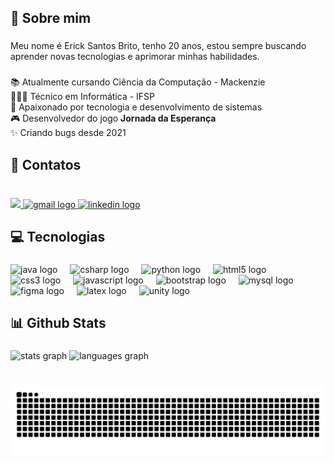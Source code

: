 <h2 align="left">📝 Sobre mim</h2>

###

<p align="left">Meu nome é Erick Santos Brito, tenho 20 anos, estou sempre buscando aprender novas tecnologias e aprimorar minhas habilidades.</p>

###

<p align="left">📚 Atualmente cursando Ciência da Computação - Mackenzie<br>
👨🏼‍🎓 Técnico em Informática - IFSP<br>
🚀 Apaixonado por tecnologia e desenvolvimento de sistemas<br>
🎮 Desenvolvedor do jogo <strong>Jornada da Esperança</strong><br>
✨ Criando bugs desde 2021</p>

###

<h2 align="left">🔗 Contatos</h2>

###

<br clear="both">

<div align="left">
  <a href="https://discordapp.com/users/_brito.">
  <img src="https://img.shields.io/static/v1?message=Discord&logo=discord&label=&color=7289DA&logoColor=white&labelColor=&style=for-the-badge" height="30" />
  </a>
  <a href="mailto:erickbrito@outlook.com.br"><img src="https://img.shields.io/static/v1?message=Gmail&logo=gmail&label=&color=D14836&logoColor=white&labelColor=&style=for-the-badge" height="30" alt="gmail logo" /> </a>
  <a href="https://www.linkedin.com/in/erick-santos-brito/"><img src="https://img.shields.io/static/v1?message=LinkedIn&logo=linkedin&label=&color=0077B5&logoColor=white&labelColor=&style=for-the-badge" height="30" alt="linkedin logo" /> </a>
</div>

###

<h2 align="left">💻 Tecnologias</h2>

###

<div align="left">
  <img src="https://cdn.jsdelivr.net/gh/devicons/devicon/icons/java/java-original.svg" height="35" alt="java logo"  />
  <img width="12" />
  <img src="https://cdn.jsdelivr.net/gh/devicons/devicon/icons/csharp/csharp-original.svg" height="35" alt="csharp logo"  />
  <img width="12" />
  <img src="https://cdn.jsdelivr.net/gh/devicons/devicon/icons/python/python-original.svg" height="35" alt="python logo"  />
  <img width="12" />
  <img src="https://cdn.jsdelivr.net/gh/devicons/devicon/icons/html5/html5-original.svg" height="35" alt="html5 logo"  />
  <img width="12" />
  <img src="https://cdn.jsdelivr.net/gh/devicons/devicon/icons/css3/css3-original.svg" height="35" alt="css3 logo"  />
  <img width="12" />
  <img src="https://cdn.jsdelivr.net/gh/devicons/devicon/icons/javascript/javascript-original.svg" height="35" alt="javascript logo"  />
  <img width="12" />
  <img src="https://cdn.jsdelivr.net/gh/devicons/devicon/icons/bootstrap/bootstrap-original.svg" height="35" alt="bootstrap logo"  />
  <img width="12" />
  <img src="https://cdn.jsdelivr.net/gh/devicons/devicon/icons/mysql/mysql-original.svg" height="35" alt="mysql logo"  />
  <img width="12" />
  <img src="https://cdn.jsdelivr.net/gh/devicons/devicon/icons/figma/figma-original.svg" height="35" alt="figma logo"  />
  <img width="12" />
  <img src="https://cdn.jsdelivr.net/gh/devicons/devicon/icons/latex/latex-original.svg" height="35" alt="latex logo"  />
  <img width="12" />
  <img src="https://cdn.jsdelivr.net/gh/devicons/devicon/icons/unity/unity-original.svg" height="35" alt="unity logo"  />
</div>

###

<h2 align="left">📊 Github Stats</h2>

###

<div>
  <img src="https://github-readme-stats.vercel.app/api?username=ericksntz&hide_title=false&hide_rank=false&show_icons=true&include_all_commits=true&count_private=true&disable_animations=false&theme=default&locale=pt-br&hide_border=false" height="170" alt="stats graph"  />
  <img src="https://github-readme-stats.vercel.app/api/top-langs?username=ericksntz&locale=pt-br&hide_title=false&layout=compact&card_width=320&langs_count=5&theme=default&hide_border=false" height="170" alt="languages graph"  />
</div>

###

<br clear="both">

<img src="https://raw.githubusercontent.com/ericksntz/ericksntz/output/snake.svg" alt="Snake animation" />

###
